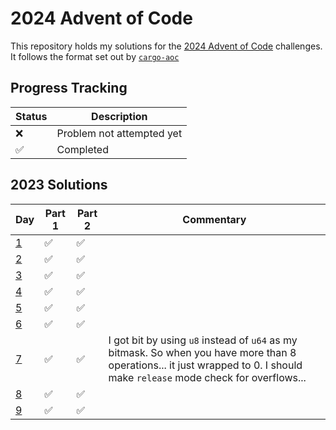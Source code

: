 # 2024 Advent of Code

This repository holds my solutions for the [2024 Advent of Code](https://adventofcode.com/2024)
challenges. It follows the format set out by [`cargo-aoc`](https://github.com/gobanos/cargo-aoc)

## Progress Tracking

| Status | Description |
| ------ | ----------- |
| ❌     | Problem not attempted yet |
| ✅     | Completed |

## 2023 Solutions

| Day              | Part 1 | Part 2 | Commentary |
|------------------|--------|--------|------------|
| [1](src/day1.rs) | ✅ | ✅ |  |
| [2](src/day2.rs) | ✅ | ✅ |  |
| [3](src/day3.rs) | ✅ | ✅ |  |
| [4](src/day4.rs) | ✅ | ✅ |  |
| [5](src/day5.rs) | ✅ | ✅ |  |
| [6](src/day6.rs) | ✅ | ✅ |  |
| [7](src/day7.rs) | ✅ | ✅ | I got bit by using `u8` instead of `u64` as my bitmask. So when you have more than 8 operations... it just wrapped to 0. I should make `release` mode check for overflows... |
| [8](src/day8.rs) | ✅ | ✅ |  |
| [9](src/day9.rs) | ✅ | ✅ |  |
